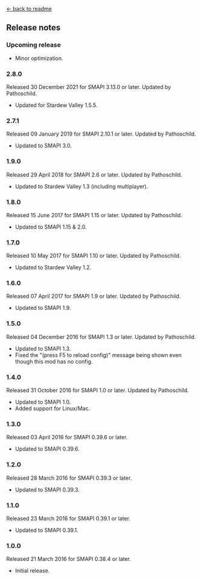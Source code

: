 ﻿[← back to readme](README.md)

## Release notes
### Upcoming release
* Minor optimization.

### 2.8.0
Released 30 December 2021 for SMAPI 3.13.0 or later. Updated by Pathoschild.

* Updated for Stardew Valley 1.5.5.

### 2.7.1
Released 09 January 2019 for SMAPI 2.10.1 or later. Updated by Pathoschild.

* Updated to SMAPI 3.0.

### 1.9.0
Released 29 April 2018 for SMAPI 2.6 or later. Updated by Pathoschild.

* Updated to Stardew Valley 1.3 (including multiplayer).

### 1.8.0
Released 15 June 2017 for SMAPI 1.15 or later. Updated by Pathoschild.

* Updated to SMAPI 1.15 & 2.0.

### 1.7.0
Released 10 May 2017 for SMAPI 1.10 or later. Updated by Pathoschild.

* Updated to Stardew Valley 1.2.

### 1.6.0
Released 07 April 2017 for SMAPI 1.9 or later. Updated by Pathoschild.

* Updated to SMAPI 1.9.

### 1.5.0
Released 04 December 2016 for SMAPI 1.3 or later. Updated by Pathoschild.

* Updated to SMAPI 1.3.
* Fixed the "(press F5 to reload config)" message being shown even though this mod has no config.

### 1.4.0
Released 31 October 2016 for SMAPI 1.0 or later. Updated by Pathoschild.

* Updated to SMAPI 1.0.
* Added support for Linux/Mac.

### 1.3.0
Released 03 April 2016 for SMAPI 0.39.6 or later.

* Updated to SMAPI 0.39.6.

### 1.2.0
Released 28 March 2016 for SMAPI 0.39.3 or later.

* Updated to SMAPI 0.39.3.

### 1.1.0
Released 23 March 2016 for SMAPI 0.39.1 or later.

* Updated to SMAPI 0.39.1.

### 1.0.0
Released 21 March 2016 for SMAPI 0.38.4 or later.

* Initial release.
